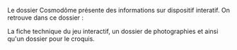 Le dossier Cosmodôme présente des informations sur dispositif interatif. On retrouve dans ce dossier :

La fiche technique du jeu interactif, un dossier de photographies et ainsi qu'un dossier pour le croquis.
